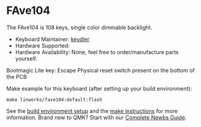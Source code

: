 # FAve104

The FAve104 is 108 keys, single color dimmable backlight. 

* Keyboard Maintainer: [keydler](https://github.com/duilchoi)
* Hardware Supported: 
* Hardware Availability: None, feel free to order/manufacture parts yourself.

Bootmagic Lite key: Escape
Physical reset switch present on the bottom of the PCB

Make example for this keyboard (after setting up your build environment):

    make linworks/fave104:default:flash

See the [build environment setup](https://docs.qmk.fm/#/getting_started_build_tools) and the [make instructions](https://docs.qmk.fm/#/getting_started_make_guide) for more information. Brand new to QMK? Start with our [Complete Newbs Guide](https://docs.qmk.fm/#/newbs).


